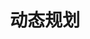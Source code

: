 ---
title: 动态规划
description: A description of this category
image:

# Badge style
style:
    background: "#2a9d8f"
    color: "#fff"
---